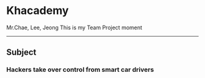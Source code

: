 # Khacademy
Mr.Chae, Lee, Jeong
This is my Team Project moment<hr/>
## Subject
### Hackers take over control from smart car drivers
